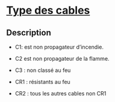 # [Type des cables](readme.md)

## Description

* C1: est non propagateur d’incendie.
* C2 est non propagateur de la flamme.
* C3 : non classé au feu

* CR1 :  résistants au feu
* CR2 : tous les autres cables non CR1
